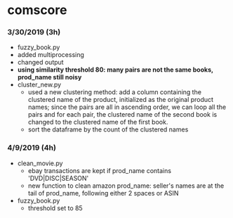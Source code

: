 # comscore

### 3/30/2019 (3h)

-  fuzzy_book.py
  - added multiprocessing
  - changed output
  - **using similarity threshold 80: many pairs are not the same books, prod_name still noisy**
- cluster_new.py
  - used a new clustering method: add a column containing the clustered name of the product, initialized as the original product names; since the pairs are all in ascending order, we can loop all the pairs and for each pair, the clustered name of the second book is changed to the clustered name of the first book.
  - sort the dataframe by the count of the clustered names

### 4/9/2019 (4h)

- clean_movie.py
  - ebay transactions are kept if prod_name contains 'DVD|DISC|SEASON'
  - new function to clean amazon prod_name: seller's names are at the tail of prod_name, following either 2 spaces or ASIN
- fuzzy_book.py
  - threshold set to 85